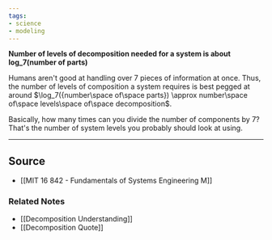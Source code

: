 ```yaml
---
tags:
- science
- modeling
---
```

**Number of levels of decomposition needed for a system is about log_7(number of parts)**

Humans aren't good at handling over 7 pieces of information at once. Thus, the number of levels of composition a system requires is best pegged at around $\log_7({number\space of\space parts}) \approx number\space of\space levels\space of\space decomposition$.

Basically, how many times can you divide the number of components by 7? That's the number of system levels you probably should look at using.

---

## Source
- [[MIT 16 842 - Fundamentals of Systems Engineering M]]

### Related Notes
- [[Decomposition Understanding]] 
- [[Decomposition Quote]]